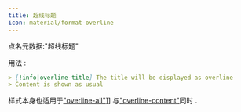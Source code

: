 ```yaml
---
title: 超线标题
icon: material/format-overline
---
```


点名元数据:"超线标题"

用法 :
```md
> [!info|overline-title] The title will be displayed as overline
> Content is shown as usual
```

样式本身也适用于["overline-all"](../combined-styling/page-21.md)]] 与["overline-content"](../content-styling/page-11.md)同时 .
